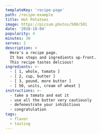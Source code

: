 ```yaml
---
templateKey: 'recipe-page'
path: /recipe-example
title: Hot Potatoes
image: https://picsum.photos/500/501
date: '2018-10-04'
popularity: 4
minutes: 30
serves: 2
description: >
  Here's a recipe page. 
  It has steps and ingredients up-front. 
  This recipe tastes delcious!
ingredients: >-
  - [ 1, whole, tomato ]
  - [ 2, cup, butter ]
  - [ 3, pound, more butter ]
  - [ 50, units, cream of wheat ]
instructions: >-
  - take a tomato and eat it
  - use all the butter very cautiously
  - defenestrate your inhibitious
  - congratulation
tags:
  - flavor
  - tasting
---
```

